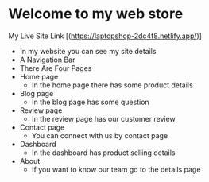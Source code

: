 # Welcome to my web store
My Live Site Link [(https://laptopshop-2dc4f8.netlify.app/)]
- In my website you can see my site details
- A Navigation Bar
- There Are Four Pages
- Home page
  - In the home page there has some product details 
- Blog page 
   - In the blog page has some question
- Review page
   - In the review page has our customer review
- Contact page
   - You can connect with us by contact page
- Dashboard
   - In the dashboard has product selling details
- About
   - If you want to know our team go to the details page
 
  
